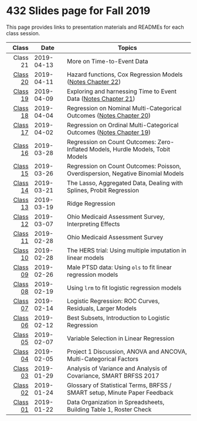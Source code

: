 # 432 Slides page for Fall 2019

This page provides links to presentation materials and READMEs for each class session.

Class | Date | Topics
-------: | ------------- | ------------------------------------
Class 21 | 2019-04-13 | More on Time-to-Event Data
[Class 20](https://github.com/THOMASELOVE/2019-432/tree/master/slides/class20) | 2019-04-11 | Hazard functions, Cox Regression Models  ([Notes Chapter 22](https://thomaselove.github.io/2019-432-book/cox-regression-models-for-survival-data-example-1.html))
[Class 19](https://github.com/THOMASELOVE/2019-432/tree/master/slides/class19) | 2019-04-09 | Exploring and harnessing Time to Event Data ([Notes Chapter 21](https://thomaselove.github.io/2019-432-book/exploring-time-to-event-survival-data.html))
[Class 18](https://github.com/THOMASELOVE/2019-432/tree/master/slides/class18) | 2019-04-04 | Regression on Nominal Multi-Categorical Outcomes ([Notes Chapter 20](https://thomaselove.github.io/2019-432-book/analyzing-literary-styles-with-multinomial-logistic-regression.html))
[Class 17](https://github.com/THOMASELOVE/2019-432/tree/master/slides/class17) | 2019-04-02 | Regression on Ordinal Multi-Categorical Outcomes ([Notes Chapter 19](https://thomaselove.github.io/2019-432-book/modeling-an-ordinal-categorical-outcome-in-ohio-smart.html))
[Class 16](https://github.com/THOMASELOVE/2019-432/tree/master/slides/class16) | 2019-03-28 | Regression on Count Outcomes: Zero-Inflated Models, Hurdle Models, Tobit Models
[Class 15](https://github.com/THOMASELOVE/2019-432/tree/master/slides/class15) | 2019-03-26 | Regression on Count Outcomes: Poisson, Overdispersion, Negative Binomial Models
[Class 14](https://github.com/THOMASELOVE/2019-432/tree/master/slides/class14) | 2019-03-21 | The Lasso, Aggregated Data, Dealing with Splines, Probit Regression
[Class 13](https://github.com/THOMASELOVE/2019-432/tree/master/slides/class13) | 2019-03-19 | Ridge Regression
[Class 12](https://github.com/THOMASELOVE/2019-432/tree/master/slides/class12) | 2019-03-07 | Ohio Medicaid Assessment Survey, Interpreting Effects
[Class 11](https://github.com/THOMASELOVE/2019-432/tree/master/slides/class11) | 2019-02-28 | Ohio Medicaid Assessment Survey
[Class 10](https://github.com/THOMASELOVE/2019-432/tree/master/slides/class10) | 2019-02-28 | The HERS trial: Using multiple imputation in linear models
[Class 09](https://github.com/THOMASELOVE/2019-432/tree/master/slides/class09) | 2019-02-26 | Male PTSD data: Using `ols` to fit linear regression models
[Class 08](https://github.com/THOMASELOVE/2019-432/tree/master/slides/class08) | 2019-02-19 | Using `lrm` to fit logistic regression models
[Class 07](https://github.com/THOMASELOVE/2019-432/tree/master/slides/class07) | 2019-02-14 | Logistic Regression: ROC Curves, Residuals, Larger Models
[Class 06](https://github.com/THOMASELOVE/2019-432/tree/master/slides/class06) | 2019-02-12 | Best Subsets, Introduction to Logistic Regression
[Class 05](https://github.com/THOMASELOVE/2019-432/tree/master/slides/class05) | 2019-02-07 | Variable Selection in Linear Regression
[Class 04](https://github.com/THOMASELOVE/2019-432/tree/master/slides/class04) | 2019-02-05 | Project 1 Discussion, ANOVA and ANCOVA, Multi-Categorical Factors
[Class 03](https://github.com/THOMASELOVE/2019-432/tree/master/slides/class03) | 2019-01-29 | Analysis of Variance and Analysis of Covariance, SMART BRFSS 2017
[Class 02](https://github.com/THOMASELOVE/2019-432/tree/master/slides/class02) | 2019-01-24 | Glossary of Statistical Terms, BRFSS / SMART setup, Minute Paper Feedback
[Class 01](https://github.com/THOMASELOVE/2019-432/tree/master/slides/class01) | 2019-01-22 | Data Organization in Spreadsheets, Building Table 1, Roster Check


